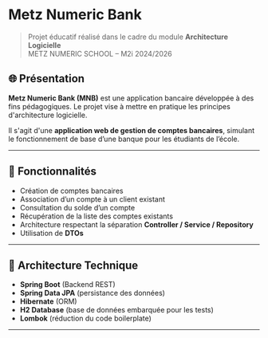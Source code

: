 # Metz Numeric Bank

> Projet éducatif réalisé dans le cadre du module **Architecture Logicielle**  
> METZ NUMERIC SCHOOL – M2i 2024/2026

## 🌐 Présentation

**Metz Numeric Bank (MNB)** est une application bancaire développée à des fins pédagogiques. Le projet vise à mettre en pratique les principes d'architecture logicielle.

Il s'agit d'une **application web de gestion de comptes bancaires**, simulant le fonctionnement de base d’une banque pour les étudiants de l’école.

---

## 🔧 Fonctionnalités

- Création de comptes bancaires
- Association d’un compte à un client existant
- Consultation du solde d’un compte
- Récupération de la liste des comptes existants
- Architecture respectant la séparation **Controller / Service / Repository**
- Utilisation de **DTOs**

---

## 🧱 Architecture Technique

- **Spring Boot** (Backend REST)
- **Spring Data JPA** (persistance des données)
- **Hibernate** (ORM)
- **H2 Database** (base de données embarquée pour les tests)
- **Lombok** (réduction du code boilerplate)

---
